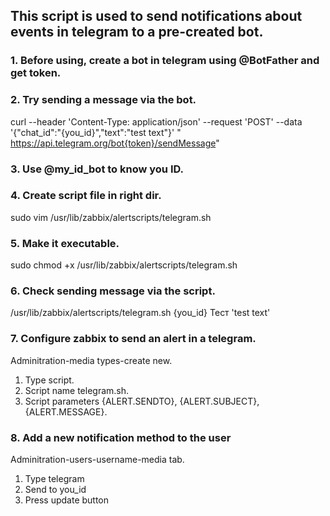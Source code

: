 ## This script is used to send notifications about events in telegram to a pre-created bot.

### 1. Before using, create a bot in telegram using @BotFather and get token.
### 2. Try sending a message via the bot.
  curl --header 'Content-Type: application/json' --request 'POST' --data '{"chat_id":"{you_id}","text":"test text"}' " https://api.telegram.org/bot{token}/sendMessage"
### 3. Use @my_id_bot to know you ID.
### 4. Create script file in right dir.
  sudo vim /usr/lib/zabbix/alertscripts/telegram.sh
### 5. Make it executable.
  sudo chmod +x /usr/lib/zabbix/alertscripts/telegram.sh
### 6. Check sending message via the script.
  /usr/lib/zabbix/alertscripts/telegram.sh {you_id} Тест 'test text'
  
  
  ### 7. Configure zabbix to send an alert in a telegram.
  Adminitration-media types-create new.
  1. Type script.
  2. Script name telegram.sh.
  3. Script parameters {ALERT.SENDTO}, {ALERT.SUBJECT}, {ALERT.MESSAGE}.
  ### 8. Add a new notification method to the user
  Adminitration-users-username-media tab.
  1. Type telegram
  2. Send to you_id
  3. Press update button
